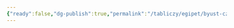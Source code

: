 ```yaml
---
{"ready":false,"dg-publish":true,"permalink":"/tabliczy/egipet/byust-czarevicha-anhhafa/","dgPassFrontmatter":true}
---
```



